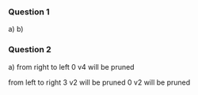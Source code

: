 ### Question 1
a) 
b) 


### Question 2
a) 
from right to left
0 v4 will be pruned


from left to right
3 v2 will be pruned
0 v2 will be pruned